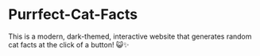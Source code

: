 # Purrfect-Cat-Facts
This is a modern, dark-themed, interactive website that generates random cat facts at the click of a button! 😺✨
